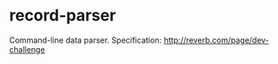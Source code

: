 record-parser
=============

Command-line data parser. Specification: http://reverb.com/page/dev-challenge
